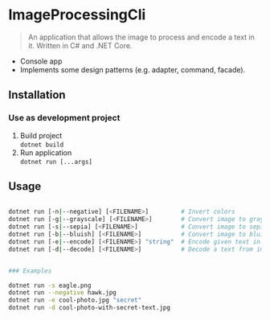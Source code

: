 # ImageProcessingCli

> An application that allows the image to process and encode a text in it. Written in C# and .NET Core.

* Console app
* Implements some design patterns (e.g. adapter, command, facade).

## Installation

### Use as development project

1. Build project\
`dotnet build`
2. Run application\
`dotnet run [...args]`

## Usage

```bash

dotnet run [-n|--negative] [<FILENAME>]         # Invert colors
dotnet run [-g|--grayscale] [<FILENAME>]        # Convert image to grayscale
dotnet run [-s|--sepia] [<FILENAME>]            # Convert image to sepia
dotnet run [-b|--bluish] [<FILENAME>]           # Convert image to bluish
dotnet run [-e|--encode] [<FILENAME>] "string"  # Encode given text in image
dotnet run [-d|--decode] [<FILENAME>]           # Decode a text from image and display it


### Examples

dotnet run -s eagle.png
dotnet run --negative hawk.jpg
dotnet run -e cool-photo.jpg "secret"
dotnet run -d cool-photo-with-secret-text.jpg

```